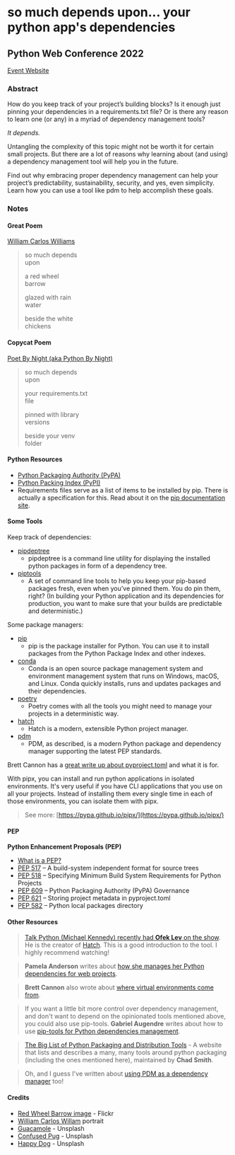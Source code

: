 # so much depends upon... your python app's dependencies

## Python Web Conference 2022
[Event Website](https://2023.pythonwebconf.com)


### Abstract

How do you keep track of your project’s building blocks? Is it enough just pinning your dependencies in a requirements.txt file? Or is there any reason to learn one (or any) in a myriad of dependency management tools?

_It depends._

Untangling the complexity of this topic might not be worth it for certain small projects. But there are a lot of reasons why learning about (and using) a dependency management tool will help you in the future.

Find out why embracing proper dependency management can help your project’s predictability, sustainability, security, and yes, even simplicity. Learn how you can use a tool like pdm to help accomplish these goals.

### Notes

#### Great Poem
[William Carlos Williams](https://www.poetryfoundation.org/poets/william-carlos-williams)

<blockquote>
<p>so much depends<br>upon</p>
<p>a red wheel<br>barrow</p>
<p>glazed with rain<br>water</p>
<p>beside the white<br>chickens</p>
</blockquote>

#### Copycat Poem
[Poet By Night (aka Python By Night)](https://www.pythonbynight.com)

<blockquote>
<p>so much depends<br>upon</p>
<p>your requirements.txt<br>file</p>
<p>pinned with library<br>versions</p>
<p>beside your venv<br>folder</p>
</blockquote>

#### Python Resources

- [Python Packaging Authority (PyPA)](https://packaging.python.org/)
- [Python Packing Index (PyPI)](https://pypi.org)
- Requirements files serve as a list of items to be installed by pip. There is actually a specification for this. Read about it on the [pip documentation site](https://pip.pypa.io/en/stable/reference/requirements-file-format/).

#### Some Tools

Keep track of dependencies:

- [pipdeptree](https://github.com/tox-dev/pipdeptree)
  - pipdeptree is a command line utility for displaying the installed python packages in form of a dependency tree.
- [piptools](https://pypi.org/project/pip-tools/)
  - A set of command line tools to help you keep your pip-based packages fresh, even when you’ve pinned them. You do pin them, right? (In building your Python application and its dependencies for production, you want to make sure that your builds are predictable and deterministic.)

Some package managers:

- [pip](https://pip.pypa.io/en/stable/)
  - pip is the package installer for Python. You can use it to install packages from the Python Package Index and other indexes.
- [conda](https://docs.conda.io/en/latest/)
  - Conda is an open source package management system and environment management system that runs on Windows, macOS, and Linux. Conda quickly installs, runs and updates packages and their dependencies.
- [poetry](https://python-poetry.org)
  - Poetry comes with all the tools you might need to manage your projects in a deterministic way.
- [hatch](https://hatch.pypa.io/latest/)
  - Hatch is a modern, extensible Python project manager.
- [pdm](https://pdm.fming.dev/latest/)
  - PDM, as described, is a modern Python package and dependency manager supporting the latest PEP standards.


Brett Cannon has a [great write up about pyproject.toml](https://snarky.ca/what-the-heck-is-pyproject-toml/) and what it is for.

With pipx, you can install and run python applications in isolated environments. It's very useful if you have CLI applications that you use on all your projects. Instead of installing them every single time in each of those environments, you can isolate them with pipx.

> See more: [https://pypa.github.io/pipx/](https://pypa.github.io/pipx/)

#### PEP

**Python Enhancement Proposals (PEP)**

- [What is a PEP?](https://peps.python.org/pep-0001/#what-is-a-pep)
- [PEP 517](https://peps.python.org/pep-0517/) – A build-system independent format for source trees
- [PEP 518](https://peps.python.org/pep-0518/) – Specifying Minimum Build System Requirements for Python Projects
- [PEP 609](https://peps.python.org/pep-0609/) – Python Packaging Authority (PyPA) Governance
- [PEP 621](https://peps.python.org/pep-0621/) – Storing project metadata in pyproject.toml
- [PEP 582](https://peps.python.org/pep-0582/) – Python local packages directory

#### Other Resources

> [Talk Python (Michael Kennedy) recently had **Ofek Lev** on the show](https://www.youtube.com/watch?v=gcgMyRfE8a4). He is the creator of [Hatch](https://hatch.pypa.io/latest/blog/2022/10/08/hatch-v160/). This is a good introduction to the tool. I highly recommend watching!

> **Pamela Anderson** writes about [how she manages her Python dependencies for web projects](http://blog.pamelafox.org/2023/02/managing-python-dependency-versions-for.html).

> **Brett Cannon** also wrote about [where virtual environments come from](https://snarky.ca/classifying-python-virtual-environment-workflows/).

> If you want a little bit more control over dependency management, and don't want to depend on the opinionated tools mentioned above, you could also use pip-tools. **Gabriel Augendre** writes about how to use [pip-tools for Python dependencies management](https://gabnotes.org/pip-tools-for-python-dependencies-management/).

> [The Big List of Python Packaging and Distribution Tools](https://chadsmith.dev/python-packaging/) - A website that lists and describes a many, many tools around python packaging (including the ones mentioned here), maintained by **Chad Smith**.

> Oh, and I guess I've written about [using PDM as a dependency manager](https://www.pythonbynight.com/blog/building-decorator-for-fastapi) too!

#### Credits
- [Red Wheel Barrow image](https://www.flickr.com/photos/number7cloud/14403838611) - Flickr
- [William Carlos Willam](http://montagnevide.blogspot.com/2011/02/william-carlos-williams-poema-fenomeno.html) portrait
- [Guacamole](https://unsplash.com/photos/9ND-qkGs1_8) - Unsplash
- [Confused Pug](https://unsplash.com/photos/K4mSJ7kc0As) - Unsplash
- [Happy Dog](https://unsplash.com/photos/BVqQNu5J7qI) - Unsplash
